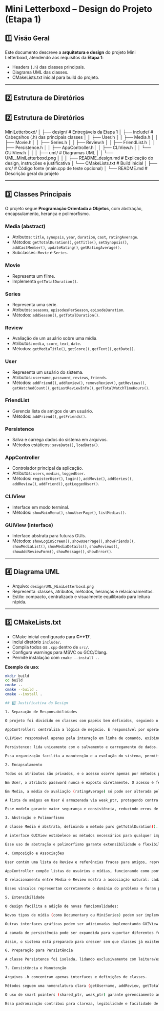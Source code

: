# Mini Letterboxd – Design do Projeto (Etapa 1)

## 1️⃣ Visão Geral

Este documento descreve a **arquitetura e design** do projeto Mini Letterboxd, atendendo aos requisitos da **Etapa 1**:

- Headers (`.h`) das classes principais.
- Diagrama UML das classes.
- CMakeLists.txt inicial para build do projeto.

---

## 2️⃣ Estrutura de Diretórios

## 2️⃣ Estrutura de Diretórios

MiniLetterboxd/
│
├── design/                          # Entregáveis da Etapa 1
│   ├── include/                     # Cabeçalhos (.h) das principais classes
│   │   ├── User.h
│   │   ├── Media.h
│   │   ├── Movie.h
│   │   ├── Series.h
│   │   ├── Review.h
│   │   ├── FriendList.h
│   │   ├── Persistence.h
│   │   ├── AppController.h
│   │   ├── CLIView.h
│   │   └── GUIView.h
│   │
│   ├── uml/                         # Diagramas UML
│   │   └── UML_MiniLetterboxd.png
│   │
│   ├── README_design.md             # Explicação do design, instruções e justificativa
│   └── CMakeLists.txt               # Build inicial
│
├── src/                             # Código fonte (main.cpp de teste opcional)
│
└── README.md                         # Descrição geral do projeto


---

## 3️⃣ Classes Principais

O projeto segue **Programação Orientada a Objetos**, com abstração, encapsulamento, herança e polimorfismo.  

### **Media (abstract)**
- Atributos: `title`, `synopsis`, `year`, `duration`, `cast`, `ratingAverage`.
- Métodos: `getTotalDuration()`, `getTitle()`, `setSynopsis()`, `addCastMember()`, `updateRating()`, `getRatingAverage()`.
- Subclasses: `Movie` e `Series`.

### **Movie**
- Representa um filme.
- Implementa `getTotalDuration()`.

### **Series**
- Representa uma série.
- Atributos: `seasons`, `episodesPerSeason`, `episodeDuration`.
- Métodos: `addSeason()`, `getTotalDuration()`.

### **Review**
- Avaliação de um usuário sobre uma mídia.
- Atributos: `media`, `score`, `text`, `date`.
- Métodos: `getMediaTitle()`, `getScore()`, `getText()`, `getDate()`.

### **User**
- Representa um usuário do sistema.
- Atributos: `username`, `password`, `reviews`, `friends`.
- Métodos: `addFriend()`, `addReview()`, `removeReview()`, `getReviews()`, `getWatchedCount()`, `getLastReviewInfo()`, `getTotalWatchTimeHours()`.

### **FriendList**
- Gerencia lista de amigos de um usuário.
- Métodos: `addFriend()`, `getFriends()`.

### **Persistence**
- Salva e carrega dados do sistema em arquivos.
- Métodos estáticos: `saveData()`, `loadData()`.

### **AppController**
- Controlador principal da aplicação.
- Atributos: `users`, `medias`, `loggedUser`.
- Métodos: `registerUser()`, `login()`, `addMovie()`, `addSeries()`, `addReview()`, `addFriend()`, `getLoggedUser()`.

### **CLIView**
- Interface em modo terminal.
- Métodos: `showMainMenu()`, `showUserPage()`, `listMedias()`.

### **GUIView (interface)**
- Interface abstrata para futuras GUIs.
- Métodos: `showLoginScreen()`, `showUserPage()`, `showFriends()`, `showMediaList()`, `showMediaDetails()`, `showReviews()`, `showAddReviewForm()`, `showMessage()`, `showError()`.

---

## 4️⃣ Diagrama UML

- Arquivo: `design/UML_MiniLetterboxd.png`  
- Representa: classes, atributos, métodos, heranças e relacionamentos.  
- Estilo: compacto, centralizado e visualmente equilibrado para leitura rápida.

---

## 5️⃣ CMakeLists.txt

- CMake inicial configurado para **C++17**.
- Inclui diretório `include/`.
- Compila todos os `.cpp` dentro de `src/`.
- Configura warnings para MSVC ou GCC/Clang.
- Permite instalação com `cmake --install .`.

**Exemplo de uso:**

```bash
mkdir build
cd build
cmake ..
cmake --build .
cmake --install .

## 6️⃣ Justificativa do Design

1. Separação de Responsabilidades

O projeto foi dividido em classes com papéis bem definidos, seguindo o princípio da responsabilidade única:

AppController: centraliza a lógica de negócio. É responsável por operações como cadastro e login de usuários, criação de mídias e adição de reviews. Não trata interface nem persistência, evitando mistura de camadas.

CLIView: responsável apenas pela interação em linha de comando, exibindo menus e chamando os métodos do controlador.

Persistence: lida unicamente com o salvamento e carregamento de dados. Se futuramente for necessário trocar de .txt para JSON ou banco de dados, somente essa classe será alterada.

Essa organização facilita a manutenção e a evolução do sistema, permitindo alterar ou substituir módulos de forma independente.

2. Encapsulamento

Todos os atributos são privados, e o acesso ocorre apenas por métodos públicos controlados. Isso garante consistência e proteção dos dados:

Em User, o atributo password nunca é exposto diretamente. O acesso é feito via método checkPassword(), evitando manipulação indevida da senha.

Em Media, a média de avaliação (ratingAverage) só pode ser alterada pelo método updateRating(), que permite aplicar regras de validação antes de atualizar o valor.

A lista de amigos em User é armazenada via weak_ptr, protegendo contra ciclos de memória e mantendo o controle do sistema sobre como essa informação é acessada.

Esse modelo garante maior segurança e consistência, reduzindo erros de acesso direto a atributos.

3. Abstração e Polimorfismo

A classe Media é abstrata, definindo o método puro getTotalDuration(). Isso permite que Movie e Series implementem suas próprias versões, sem impactar o restante do sistema.

A interface GUIView estabelece os métodos necessários para qualquer implementação de interface (linha de comando, GUI em Qt etc.). Assim, diferentes modos de interação podem ser adicionados sem alterar a lógica principal.

Esse uso de abstração e polimorfismo garante extensibilidade e flexibilidade.

4. Composição e Associações

User contém uma lista de Review e referências fracas para amigos, representando relações reais entre usuários.

AppController compõe listas de usuários e mídias, funcionando como ponto central de orquestração.

O relacionamento entre Media e Review mostra a associação natural: cada mídia pode ter várias avaliações, e cada avaliação pertence a um usuário.

Esses vínculos representam corretamente o domínio do problema e foram projetados para evitar dependências desnecessárias.

5. Extensibilidade

O design facilita a adição de novas funcionalidades:

Novos tipos de mídia (como Documentary ou MiniSeries) podem ser implementados estendendo Media.

Outras interfaces gráficas podem ser adicionadas implementando GUIView.

A camada de persistência pode ser expandida para suportar diferentes formatos de dados.

Assim, o sistema está preparado para crescer sem que classes já existentes precisem ser modificadas.

6. Preparação para Persistência

A classe Persistence foi isolada, lidando exclusivamente com leitura/escrita de dados. Isso facilita futuras integrações com arquivos em outros formatos ou bancos de dados relacionais, sem impacto na lógica do sistema.

7. Consistência e Manutenção

Arquivos .h concentram apenas interfaces e definições de classes.

Métodos seguem uma nomenclatura clara (getUsername, addReview, getTotalDuration).

O uso de smart pointers (shared_ptr, weak_ptr) garante gerenciamento automático de memória, reduzindo riscos de vazamentos.

Essa padronização contribui para clareza, legibilidade e facilidade de manutenção.
